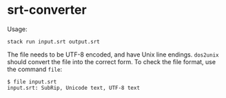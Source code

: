 # srt-converter

Usage:

```
stack run input.srt output.srt
```

The file needs to be UTF-8 encoded, and have Unix line endings. ``dos2unix`` should convert the file into the correct form. To check the file format, use the command ``file``:

```
$ file input.srt
input.srt: SubRip, Unicode text, UTF-8 text
```

